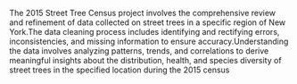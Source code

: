 The 2015 Street Tree Census project involves the comprehensive review and refinement of data collected on street trees in a  specific region of New York.The data cleaning process includes identifying and rectifying errors, inconsistencies, and missing information to ensure accuracy.Understanding the data involves analyzing patterns, trends, and correlations to derive meaningful insights about the distribution, health, and species diversity of street trees in the specified location during the 2015 census

